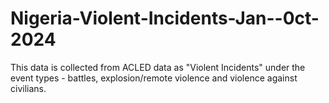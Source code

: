 # Nigeria-Violent-Incidents-Jan--0ct-2024
This data is collected from ACLED data as "Violent Incidents" under the event types - battles, explosion/remote violence and violence against civilians. 
